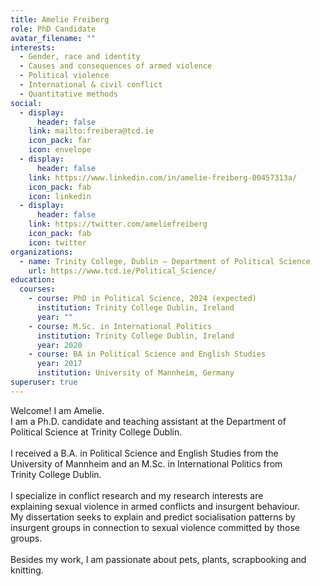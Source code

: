 ```yaml
---
title: Amelie Freiberg
role: PhD Candidate
avatar_filename: ""
interests:
  - Gender, race and identity
  - Causes and consequences of armed violence
  - Political violence
  - International & civil conflict
  - Quantitative methods
social:
  - display:
      header: false
    link: mailto:freibera@tcd.ie
    icon_pack: far
    icon: envelope
  - display:
      header: false
    link: https://www.linkedin.com/in/amelie-freiberg-00457313a/
    icon_pack: fab
    icon: linkedin
  - display:
      header: false
    link: https://twitter.com/ameliefreiberg
    icon_pack: fab
    icon: twitter
organizations:
  - name: Trinity College, Dublin – Department of Political Science
    url: https://www.tcd.ie/Political_Science/
education:
  courses:
    - course: PhD in Political Science, 2024 (expected)
      institution: Trinity College Dublin, Ireland
      year: ""
    - course: M.Sc. in International Politics
      institution: Trinity College Dublin, Ireland
      year: 2020
    - course: BA in Political Science and English Studies
      year: 2017
      institution: University of Mannheim, Germany
superuser: true
---
```

<!--StartFragment-->

Welcome! I am Amelie.\
I am a Ph.D. candidate and teaching assistant at the Department of\
Political Science at Trinity College Dublin.\
\
I received a B.A. in Political Science and English Studies from the\
University of Mannheim and an M.Sc. in International Politics from\
Trinity College Dublin.\
\
I specialize in conflict research and my research interests are\
explaining sexual violence in armed conflicts and insurgent behaviour.\
My dissertation seeks to explain and predict socialisation patterns by\
insurgent groups in connection to sexual violence committed by those\
groups.\
\
Besides my work, I am passionate about pets, plants, scrapbooking and knitting.

<!--EndFragment-->